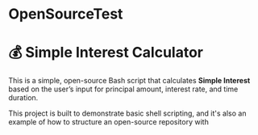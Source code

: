 # OpenSourceTest
# 💰 Simple Interest Calculator

This is a simple, open-source Bash script that calculates **Simple Interest** based on the user’s input for principal amount, interest rate, and time duration.

This project is built to demonstrate basic shell scripting, and it's also an example of how to structure an open-source repository with
